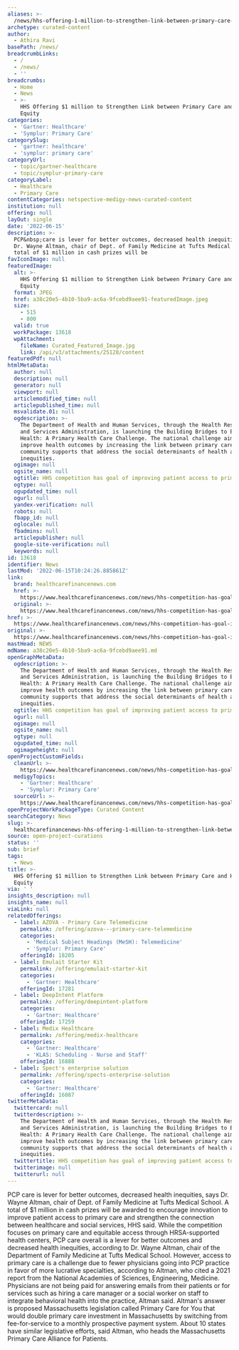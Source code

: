 ```yaml
---
aliases: >-
  /news/hhs-offering-1-million-to-strengthen-link-between-primary-care-and-health-equity
archetype: curated-content
author:
  - Athira Ravi
basePath: /news/
breadcrumbLinks:
  - /
  - /news/
  - ''
breadcrumbs:
  - Home
  - News
  - >-
    HHS Offering $1 million to Strengthen Link between Primary Care and Health
    Equity
categories:
  - 'Gartner: Healthcare'
  - 'Symplur: Primary Care'
categorySlug:
  - 'gartner: healthcare'
  - 'symplur: primary care'
categoryUrl:
  - topic/gartner-healthcare
  - topic/symplur-primary-care
categoryLabel:
  - Healthcare
  - Primary Care
contentCategories: netspective-medigy-news-curated-content
institution: null
offering: null
layOut: single
date: '2022-06-15'
description: >-
  PCP&nbsp;care is lever for better outcomes, decreased health inequities, says
  Dr. Wayne Altman, chair of Dept. of Family Medicine at Tufts Medical School. A
  total of $1 million in cash prizes will be 
favIconImage: null
featuredImage:
  alt: >-
    HHS Offering $1 million to Strengthen Link between Primary Care and Health
    Equity
  format: JPEG
  href: a38c20e5-4b10-5ba9-ac6a-9fcebd9aee91-featuredImage.jpeg
  size:
    - 515
    - 800
  valid: true
  workPackage: 13618
  wpAttachment:
    fileName: Curated_Featured_Image.jpg
    link: /api/v3/attachments/25128/content
featuredPdf: null
htmlMetaData:
  author: null
  description: null
  generator: null
  viewport: null
  articlemodified_time: null
  articlepublished_time: null
  msvalidate.01: null
  ogdescription: >-
    The Department of Health and Human Services, through the Health Resources
    and Services Administration, is launching the Building Bridges to Better
    Health: A Primary Health Care Challenge. The national challenge aims to
    improve health outcomes by increasing the link between primary care and
    community supports that address the social determinants of health and health
    inequities.
  ogimage: null
  ogsite_name: null
  ogtitle: HHS competition has goal of improving patient access to primary care
  ogtype: null
  ogupdated_time: null
  ogurl: null
  yandex-verification: null
  robots: null
  fbapp_id: null
  oglocale: null
  fbadmins: null
  articlepublisher: null
  google-site-verification: null
  keywords: null
id: 13618
identifier: News
lastMod: '2022-06-15T10:24:26.885861Z'
link:
  brand: healthcarefinancenews.com
  href: >-
    https://www.healthcarefinancenews.com/news/hhs-competition-has-goal-improving-patient-access-primary-care
  original: >-
    https://www.healthcarefinancenews.com/news/hhs-competition-has-goal-improving-patient-access-primary-care
href: >-
  https://www.healthcarefinancenews.com/news/hhs-competition-has-goal-improving-patient-access-primary-care
original: >-
  https://www.healthcarefinancenews.com/news/hhs-competition-has-goal-improving-patient-access-primary-care
mastHead: NEWS
mdName: a38c20e5-4b10-5ba9-ac6a-9fcebd9aee91.md
openGraphMetaData:
  ogdescription: >-
    The Department of Health and Human Services, through the Health Resources
    and Services Administration, is launching the Building Bridges to Better
    Health: A Primary Health Care Challenge. The national challenge aims to
    improve health outcomes by increasing the link between primary care and
    community supports that address the social determinants of health and health
    inequities.
  ogtitle: HHS competition has goal of improving patient access to primary care
  ogurl: null
  ogimage: null
  ogsite_name: null
  ogtype: null
  ogupdated_time: null
  ogimageheight: null
openProjectCustomFields:
  cleanUrl: >-
    https://www.healthcarefinancenews.com/news/hhs-competition-has-goal-improving-patient-access-primary-care
  medigyTopics:
    - 'Gartner: Healthcare'
    - 'Symplur: Primary Care'
  sourceUrl: >-
    https://www.healthcarefinancenews.com/news/hhs-competition-has-goal-improving-patient-access-primary-care
openProjectWorkPackageType: Curated Content
searchCategory: News
slug: >-
  healthcarefinancenews-hhs-offering-1-million-to-strengthen-link-between-primary-care-and-health-equity
source: open-project-curations
status: ''
sub: brief
tags:
  - News
title: >-
  HHS Offering $1 million to Strengthen Link between Primary Care and Health
  Equity
via: ' '
insights_description: null
insights_name: null
viaLink: null
relatedOfferings:
  - label: AZOVA - Primary Care Telemedicine
    permalink: /offering/azova---primary-care-telemedicine
    categories:
      - 'Medical Subject Headings (MeSH): Telemedicine'
      - 'Symplur: Primary Care'
    offeringId: 18205
  - label: Emulait Starter Kit
    permalink: /offering/emulait-starter-kit
    categories:
      - 'Gartner: Healthcare'
    offeringId: 17281
  - label: DeepIntent Platform
    permalink: /offering/deepintent-platform
    categories:
      - 'Gartner: Healthcare'
    offeringId: 17259
  - label: Medix Healthcare
    permalink: /offering/medix-healthcare
    categories:
      - 'Gartner: Healthcare'
      - 'KLAS: Scheduling - Nurse and Staff'
    offeringId: 16888
  - label: Spect's enterprise solution
    permalink: /offering/spects-enterprise-solution
    categories:
      - 'Gartner: Healthcare'
    offeringId: 16087
twitterMetaData:
  twittercard: null
  twitterdescription: >-
    The Department of Health and Human Services, through the Health Resources
    and Services Administration, is launching the Building Bridges to Better
    Health: A Primary Health Care Challenge. The national challenge aims to
    improve health outcomes by increasing the link between primary care and
    community supports that address the social determinants of health and health
    inequities.
  twittertitle: HHS competition has goal of improving patient access to primary care
  twitterimage: null
  twitterurl: null
---
```

<p>PCP&nbsp;care is lever for better outcomes, decreased health inequities, says Dr. Wayne Altman, chair of Dept. of Family Medicine at Tufts Medical School. A total of $1 million in cash prizes will be awarded to encourage innovation to improve patient access to primary care and strengthen the connection between healthcare and social services, HHS said.
While the competition focuses on primary care and equitable access through HRSA-supported health centers, PCP care overall is a lever for better outcomes and decreased health inequities, according to Dr. Wayne Altman, chair of the Department of Family Medicine at Tufts Medical School.
However, access to primary care is a challenge due to fewer physicians going into PCP practice in favor of more lucrative specialties, according to Altman, who cited a 2021 report from the National Academies of Sciences, Engineering, Medicine.
Physicians are not being paid for answering emails from their patients or for services such as hiring a care manager or a social worker on staff to integrate behavioral health into the practice, Altman said.
Altman's answer is proposed Massachusetts legislation called Primary Care for You that would double primary care investment in Massachusetts by switching from fee-for-service to a monthly prospective payment system.
About 10 states have similar legislative efforts, said Altman, who heads the Massachusetts Primary Care Alliance for Patients.</p>